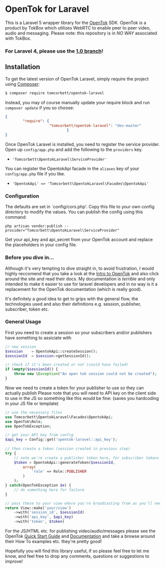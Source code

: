 # OpenTok for Laravel
This is a Laravel 5 wrapper library for the [OpenTok](http://tokbox.com/opentok/) SDK. OpenTok is a product by TokBox which utilizes WebRTC to enable peer to peer video, audio and messaging.
Please note: this repository is in *NO WAY* associated with TokBox.
### For Laravel 4, please use the [1.0 branch](https://github.com/tomcorbett/opentok-laravel/tree/1.0)!

## Installation
To get the latest version of OpenTok Laravel, simply require the project using [Composer](https://getcomposer.org):

```bash
$ composer require tomcorbett/opentok-laravel
```

Instead, you may of course manually update your require block and run `composer update` if you so choose:

```json
{
	    "require": {
			        "tomcorbett/opentok-laravel": "dev-master"
						    }
}
```

Once OpenTok Laravel is installed, you need to register the service provider. Open up `config/app.php` and add the following to the `providers` key.

* `'Tomcorbett\OpentokLaravel\ServiceProvider'`

You can register the OpentokApi facade in the `aliases` key of your `config/app.php` file if you like.

* `'OpentokApi' => 'Tomcorbett\OpentokLaravel\Facades\OpentokApi'`

### Configuration

The defaults are set in `config/cors.php'. Copy this file to your own config directory to modify the values. You can publish the config using this command:

    php artisan vendor:publish --provider="Tomcorbett\OpentokLaravel\ServiceProvider"

Get your api_key and api_secret from your OpenTok account and replace the placeholders in your config file.

### Before you dive in...

Although it's very tempting to dive straight in, to avoid frustration, I would highly reccomend that you take a look at the [Intro to OpenTok](http://tokbox.com/opentok/intro/) and also click around the site and read their docs. My documentation is *terrible* and only intended to make it easier to use for laravel developers and in no way is it a replacement for the OpenTok documentation (which is really good).

It's definitely a good idea to get to grips with the general flow, the technologies used and also their definitions e.g. session, publisher, subscriber, token etc.

### General Usage

First you need to create a session so your subscribers and/or publishers have something to assiciate with
```php
// new session
$session    = OpentokApi::createSession();            
$sessionId  = $session->getSessionId();

// check if it's been created or not (could have failed)
if (empty($sessionId)) {
    throw new \Exception("An open tok session could not be created");
}
```
Now we need to create a token for your publisher to use so they can actually publish
Please note that you will need to API key on the client side to use in the JS so something like this would be fine:
(saves you hardcoding in your JS file or template)
```php
// use the necessary files
use Tomcorbett\OpentokLaravel\Facades\OpentokApi;
use OpenTok\Role;
use OpenTokException;

// get your API key from config
$api_key = Config::get('opentok-laravel::api_key');
        
// then create a token (session created in previous step)
try {
    // note we're create a publisher token here, for subscriber tokens we would specify.. yep 'subscriber' instead
    $token = OpentokApi::generateToken($sessionId,
        array(
            'role' => Role::PUBLISHER
        )
    );
} catch(OpenTokException $e) {
    // do something here for failure
}

// pass these to your view where you're broadcasting from as you'll need them...
return View::make('your/view')
    ->with('session_id', $sessionId)
    ->with('api_key', $api_key)
    ->with('token', $token)
```

For the JS/HTML etc. for publishing video/audio/messages please see the OpenTok [Quick Start Guide](http://tokbox.com/opentok/quick-start/) and [Documentation](http://tokbox.com/opentok/libraries/client/js/) and take a browse around their How To examples etc. they're pretty good!

Hopefully you will find this library useful, if so please feel free to let me know, and feel free to drop any comments, questions or suggestions to improve!
